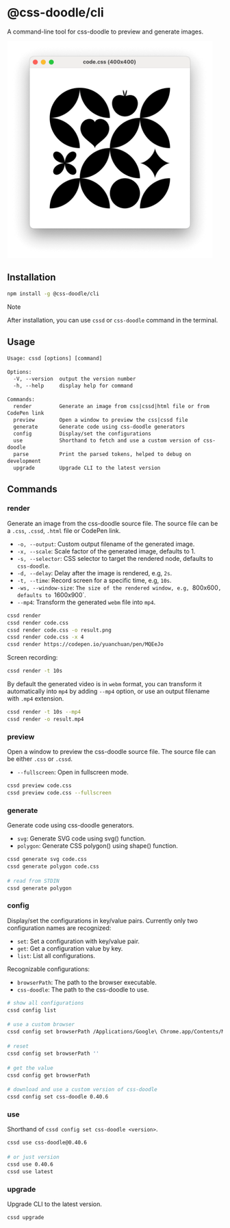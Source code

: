 # @css-doodle/cli

A command-line tool for css-doodle to preview and generate images.

<img src="screenshot/preview.png" width="480px" alt="screenshot" />

## Installation

```bash
npm install -g @css-doodle/cli
```

>[!NOTE]
> After installation, you can use `cssd` or `css-doodle` command in the terminal.

## Usage

```
Usage: cssd [options] [command]

Options:
  -V, --version  output the version number
  -h, --help     display help for command

Commands:
  render         Generate an image from css|cssd|html file or from CodePen link
  preview        Open a window to preview the css|cssd file
  generate       Generate code using css-doodle generators
  config         Display/set the configurations
  use            Shorthand to fetch and use a custom version of css-doodle
  parse          Print the parsed tokens, helped to debug on development
  upgrade        Upgrade CLI to the latest version
```

## Commands

### render
Generate an image from the css-doodle source file. The source file can be a `.css`, `.cssd`, `.html` file or CodePen link.

* `-o, --output`: Custom output filename of the generated image.
* `-x, --scale`: Scale factor of the generated image, defaults to 1.
* `-s, --selector`: CSS selector to target the rendered node, defaults to `css-doodle`.
* `-d, --delay`: Delay after the image is rendered, e.g, `2s`.
* `-t, --time`: Record screen for a specific time, e.g, `10s`.
* `-ws, --window-size`: `The size of the rendered window, e.g, `800x600`, defaults to `1600x900`.
* `--mp4`: Transform the generated `webm` file into `mp4`.

```bash
cssd render
cssd render code.css
cssd render code.css -o result.png
cssd render code.css -x 4
cssd render https://codepen.io/yuanchuan/pen/MQEeJo
```

Screen recording:

```bash
cssd render -t 10s
```

By default the generated video is in `webm` format, you can transform it automatically into `mp4` by adding `--mp4` option, or use an output filename with `.mp4` extension.

```bash
cssd render -t 10s --mp4
cssd render -o result.mp4
```

### preview
Open a window to preview the css-doodle source file. The source file can be either `.css` or `.cssd`.

* `--fullscreen`: Open in fullscreen mode.

```bash
cssd preview code.css
cssd preview code.css --fullscreen
```

### generate

Generate code using css-doodle generators.

* `svg`: Generate SVG code using svg() function.
* `polygon`: Generate CSS polygon() using shape() function.

```bash
cssd generate svg code.css
cssd generate polygon code.css

# read from STDIN
cssd generate polygon
```

### config

Display/set the configurations in key/value pairs. Currently only two configuration names are recognized:

* `set`:  Set a configuration with key/value pair.
* `get`:  Get a configuration value by key.
* `list`: List all configurations.

Recognizable configurations:

* `browserPath`: The path to the browser executable.
* `css-doodle`: The path to the css-doodle to use.

```bash
# show all configurations
cssd config list

# use a custom browser
cssd config set browserPath /Applications/Google\ Chrome.app/Contents/MacOS/Google\ Chrome

# reset
cssd config set browserPath ''

# get the value
cssd config get browserPath

# download and use a custom version of css-doodle
cssd config set css-doodle 0.40.6
```

### use
Shorthand of `cssd config set css-doodle <version>`.

```bash
cssd use css-doodle@0.40.6

# or just version
cssd use 0.40.6
cssd use latest
```

### upgrade
Upgrade CLI to the latest version.

```bash
cssd upgrade
```
